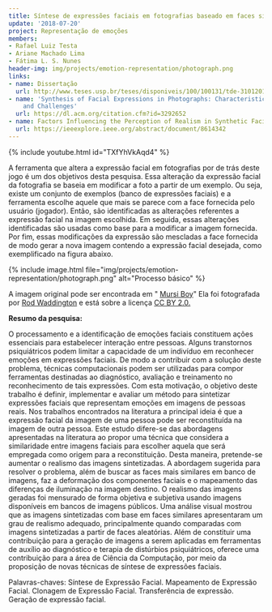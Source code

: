 ```yaml
---
title: Síntese de expressões faciais em fotografias baseado em faces similares
update: '2018-07-20'
project: Representação de emoções
members:
- Rafael Luiz Testa
- Ariane Machado Lima
- Fátima L. S. Nunes
header-img: img/projects/emotion-representation/photograph.png
links:
- name: Dissertação
  url: http://www.teses.usp.br/teses/disponiveis/100/100131/tde-31012019-165605/pt-br.php
- name: 'Synthesis of Facial Expressions in Photographs: Characteristics, Approaches,
    and Challenges'
  url: https://dl.acm.org/citation.cfm?id=3292652
- name: Factors Influencing the Perception of Realism in Synthetic Facial Expressions
  url: https://ieeexplore.ieee.org/abstract/document/8614342
---
```


{% include youtube.html id="TXfYhVkAqd4" %}

A ferramenta que altera a expressão facial em fotografias por de trás deste jogo é um dos objetivos desta pesquisa. Essa alteração da expressão facial da fotografia se baseia em modificar a foto a partir de um exemplo. Ou seja, existe um conjunto de exemplos (banco de expressões faciais) e a ferramenta escolhe aquele que mais se parece com a face fornecida pelo usuário (jogador). Então, são identificadas as alterações referentes a expressão facial na imagem escolhida. Em seguida, essas alterações identificadas são usadas como base para a modificar a imagem fornecida. Por fim, essas modificações da expressão são mescladas a face fornecida de modo gerar a nova imagem contendo a expressão facial desejada, como exemplificado na figura abaixo.

{% include image.html file="img/projects/emotion-representation/photograph.png" alt="Processo básico" %}

A imagem original pode ser
encontrada em "
[Mursi Boy](https://flic.kr/p/21KYU3y)" Ela foi fotografada por
[Rod Waddington](https://www.flickr.com/photos/rod_waddington/) e está sobre a licença
[CC BY 2.0.](https://creativecommons.org/licenses/by/2.0/)

**Resumo da pesquisa:**

O processamento e a identificação de emoções faciais constituem ações essenciais para estabelecer interação entre pessoas. Alguns transtornos psiquiátricos podem limitar a capacidade de um indivíduo em reconhecer emoções em expressões faciais. De modo a contribuir com a solução deste problema, técnicas computacionais podem ser utilizadas para compor ferramentas destinadas ao diagnóstico, avaliação e treinamento no reconhecimento de tais expressões. Com esta motivação, o objetivo deste trabalho é definir, implementar e avaliar um método para sintetizar expressões faciais que representam emoções em imagens de pessoas reais. Nos trabalhos encontrados na literatura a principal ideia é que a expressão facial da imagem de uma pessoa pode ser reconstituída na imagem de outra pessoa. Este estudo difere-se das abordagens apresentadas na literatura ao propor uma técnica que considera a similaridade entre imagens faciais para escolher aquela que será empregada como origem para a reconstituição. Desta maneira, pretende-se aumentar o realismo das imagens sintetizadas.
A abordagem sugerida para resolver o problema, além de buscar as faces mais similares em banco de imagens, faz a deformação dos componentes faciais e o mapeamento das diferenças de iluminação na imagem destino. O realismo das imagens geradas foi mensurado de forma objetiva e subjetiva usando imagens disponíveis em bancos de imagens públicos. Uma análise visual mostrou que as imagens sintetizadas com base em faces similares apresentaram um grau de realismo adequado, principalmente quando comparadas com imagens sintetizadas a partir de faces aleatórias. Além de constituir uma contribuição para a geração de imagens a serem aplicadas em ferramentas de auxílio ao diagnóstico e terapia de distúrbios psiquiátricos, oferece uma contribuição para a área de Ciência da Computação, por meio da proposição de novas técnicas de síntese de expressões faciais.

Palavras-chaves: Síntese de Expressão Facial. Mapeamento de Expressão Facial. Clonagem de Expressão Facial. Transferência de expressão. Geração de expressão facial.
